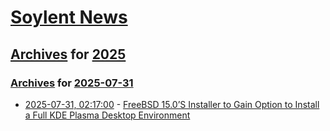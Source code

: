 # [Soylent News](../../../README.md)

## [Archives](../../index.md) for [2025](../index.md)

### [Archives](../../index.md) for [2025-07-31](index.md)

* [2025-07-31, 02:17:00](https://soylentnews.org/article.pl?sid=25/07/30/0113232&from=rss) - [FreeBSD 15.0’S Installer to Gain Option to Install a Full KDE Plasma Desktop Environment](https://soylentnews.org/article.pl?sid=25/07/30/0113232&from=rss)
